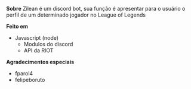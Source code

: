 **Sobre**
Zilean é um discord bot, sua função é apresentar para o usuário o perfil de um determinado jogador
no League of Legends

**Feito em**
- Javascript (node)
    - Modulos do discord
    - API da RIOT

**Agradecimentos especiais**
- fparol4
- felipeboruto